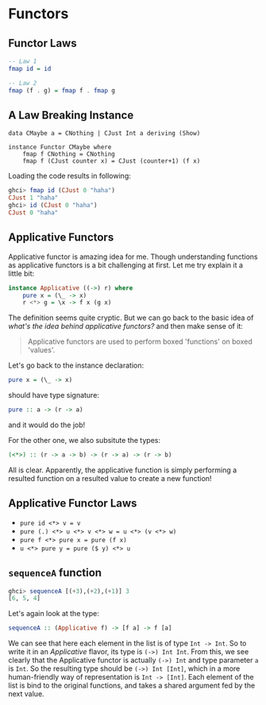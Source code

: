 # Functors
## Functor Laws

```haskell
-- Law 1
fmap id = id

-- Law 2
fmap (f . g) = fmap f . fmap g
```

## A Law Breaking Instance
```haskel
data CMaybe a = CNothing | CJust Int a deriving (Show)

instance Functor CMaybe where
    fmap f CNothing = CNothing
    fmap f (CJust counter x) = CJust (counter+1) (f x)
```
Loading the code results in following:
```haskell
ghci> fmap id (CJust 0 "haha")
CJust 1 "haha"
ghci> id (CJust 0 "haha")
CJust 0 "haha"
```
## Applicative Functors

Applicative functor is amazing idea for me. Though understanding functions as 
applicative functors is a bit challenging at first. Let me try explain it a little bit:
```haskell
instance Applicative ((->) r) where
    pure x = (\_ -> x)
    r <*> g = \x -> f x (g x)
```
The definition seems quite cryptic. But we can go back to the basic idea of _what's
the idea behind applicative functors?_ and then make sense of it:

> Applicative functors are used to perform boxed 'functions' on boxed 'values'.

Let's go back to the instance declaration:
```haskell
pure x = (\_ -> x)
```
should have type signature:
```haskell
pure :: a -> (r -> a)
```
and it would do the job!

For the other one, we also subsitute the types:
```haskell
(<*>) :: (r -> a -> b) -> (r -> a) -> (r -> b)
```
All is clear. Apparently, the applicative function is simply performing a resulted function on a resulted value to create a new function!


## Applicative Functor Laws
 * `pure id <*> v = v`
 * `pure (.) <*> u <*> v <*> w = u <*> (v <*> w)`
 * `pure f <*> pure x = pure (f x)`
 * `u <*> pure y = pure ($ y) <*> u`

## `sequenceA` function

```haskell
ghci> sequenceA [(+3),(+2),(+1)] 3
[6, 5, 4]
```
Let's again look at the type:
```haskell
sequenceA :: (Applicative f) -> [f a] -> f [a]
```
We can see that here each element in the list is of type `Int -> Int`. So to write
it in an *Applicative* flavor, its type is `(->) Int Int`. From this, we see
clearly that the Applicative functor is actually `(->) Int` and type parameter `a`
is `Int`. So the resulting type should be `(->) Int [Int]`, which in a more
human-friendly way of representation is `Int -> [Int]`. Each element of the list is
bind to the original functions, and takes a shared argument fed by the next value.
